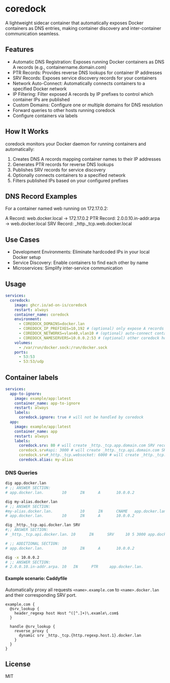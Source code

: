 # coredock

A lightweight sidecar container that automatically exposes Docker containers as DNS entries, making container discovery and inter-container communication seamless.

## Features

- Automatic DNS Registration: Exposes running Docker containers as DNS A records (e.g., containername.domain.com)
- PTR Records: Provides reverse DNS lookups for container IP addresses
- SRV Records: Exposes service discovery records for your containers
- Network Auto-Connect: Automatically connects containers to a specified Docker network
- IP Filtering: Filter exposed A records by IP prefixes to control which container IPs are published
- Custom Domains: Configure one or multiple domains for DNS resolution
- Forward queries to other hosts running coredock
- Configure containers via labels

## How It Works

coredock monitors your Docker daemon for running containers and automatically:

1. Creates DNS A records mapping container names to their IP addresses
2. Generates PTR records for reverse DNS lookups
3. Publishes SRV records for service discovery
4. Optionally connects containers to a specified network
5. Filters published IPs based on your configured prefixes

## DNS Record Examples

For a container named web running on 172.17.0.2:

A Record: web.docker.local → 172.17.0.2
PTR Record: 2.0.0.10.in-addr.arpa → web.docker.local
SRV Record: \_http.\_tcp.web.docker.local

## Use Cases

- Development Environments: Eliminate hardcoded IPs in your local Docker setup
- Service Discovery: Enable containers to find each other by name
- Microservices: Simplify inter-service communication

## Usage

```yaml
services:
  coredock:
    image: ghcr.io/ad-on-is/coredock
    restart: always
    container_name: coredock
    environment:
      - COREDOCK_DOMAINS=docker.lan
      - COREDOCK_IP_PREFIXES=10,192 # (optional) only expose A records for these IP prefixes
      - COREDOCK_NETWORKS=vlan40,vlan10 # (optional) auto-connect containers to these networks
      - COREDOCK_NAMESERVERS=10.0.0.2:53 # (optional) other coredock hosts
    volumes:
      - /var/run/docker.sock:/run/docker.sock
    ports:
      - 53:53
      - 53:53/udp
```

## Container labels

```yaml
services:
  app-to-ignore:
    image: example/app:latest
    container_name: app-to-ignore
    restart: always
    labels:
      coredock.ignore: true # will not be handled by coredock
  app:
    image: example/app:latest
    container_name: app
    restart: always
    labels:
      coredock.srv: 80 # will create _http._tcp.app.domain.com SRV record
      coredock.srv#api: 3000 # will create _http._tcp.api.domain.com SRV record
      coredock.srv#_http._tcp.websocket: 6000 # will create _http._tcp.websocket.domain.com SRV record
      coredock.alias: my-alias
```

### DNS Queries

```bash
dig app.docker.lan
# ;; ANSWER SECTION:
# app.docker.lan.        10      IN      A       10.0.0.2

dig my-alias.docker.lan
# ;; ANSWER SECTION:
#my-alias.docker.lan.            10      IN      CNAME   app.docker.lan.
# app.docker.lan.        10      IN      A       10.0.0.2

dig _http._tcp.api.docker.lan SRV
#;; ANSWER SECTION:
# _http._tcp.api.docker.lan. 10      IN      SRV     10 5 3000 app.docker.lan.

# ;; ADDITIONAL SECTION:
# app.docker.lan.        10      IN      A       10.0.0.2

dig -x 10.0.0.2
# ;; ANSWER SECTION:
# 2.0.0.10.in-addr.arpa. 10   IN      PTR     app.docker.lan.

```

#### Example scenario: Caddyfile

Automatically proxy all requests `<name>.example.com` to `<name>.docker.lan` and their corresponding SRV port.

```Caddyfile
example.com {
  @srv_lookup {
    header_regexp host Host ^([^.]+)\.examle\.com$
  }

  handle @srv_lookup {
    reverse_proxy {
      dynamic srv _http._tcp.{http.regexp.host.1}.docker.lan
    }
  }
}

```

## License

MIT

```

```
